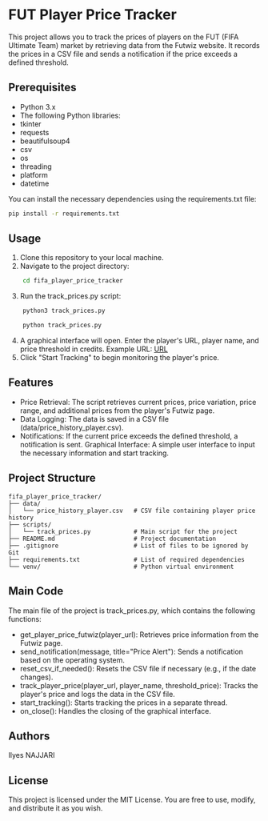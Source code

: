 # FUT Player Price Tracker

This project allows you to track the prices of players on the FUT (FIFA Ultimate Team) market by retrieving data from the Futwiz website. It records the prices in a CSV file and sends a notification if the price exceeds a defined threshold.

## Prerequisites

- Python 3.x
- The following Python libraries:
 - tkinter
 - requests
 - beautifulsoup4
 - csv
 - os
 - threading
 - platform
 - datetime

You can install the necessary dependencies using the requirements.txt file:
```bash
pip install -r requirements.txt
```

## Usage

1. Clone this repository to your local machine.
2. Navigate to the project directory:
```bash
    cd fifa_player_price_tracker
```
3. Run the track_prices.py script:
```bash
    python3 track_prices.py
```
```bash
    python track_prices.py
```
4. A graphical interface will open. Enter the player's URL, player name, and price threshold in credits. 
    Example URL: [URL](https://www.futwiz.com/en/fc25/player/sandro-tonali/19121)
5. Click "Start Tracking" to begin monitoring the player's price.

## Features

- Price Retrieval: The script retrieves current prices, price variation, price range, and additional prices from the player's Futwiz page.
- Data Logging: The data is saved in a CSV file (data/price_history_player.csv).
- Notifications: If the current price exceeds the defined threshold, a notification is sent.
Graphical Interface: A simple user interface to input the necessary information and start tracking.

## Project Structure
```
fifa_player_price_tracker/
├── data/
│   └── price_history_player.csv   # CSV file containing player price history
├── scripts/
│   └── track_prices.py            # Main script for the project
├── README.md                      # Project documentation
├── .gitignore                     # List of files to be ignored by Git
├── requirements.txt               # List of required dependencies
└── venv/                          # Python virtual environment
```

## Main Code

The main file of the project is track_prices.py, which contains the following functions:

- get_player_price_futwiz(player_url): Retrieves price information from the Futwiz page.
- send_notification(message, title="Price Alert"): Sends a notification based on the operating system.
- reset_csv_if_needed(): Resets the CSV file if necessary (e.g., if the date changes).
- track_player_price(player_url, player_name, threshold_price): Tracks the player's price and logs the data in the CSV file.
- start_tracking(): Starts tracking the prices in a separate thread.
- on_close(): Handles the closing of the graphical interface.

## Authors

Ilyes NAJJARI

## License

This project is licensed under the MIT License. You are free to use, modify, and distribute it as you wish.
